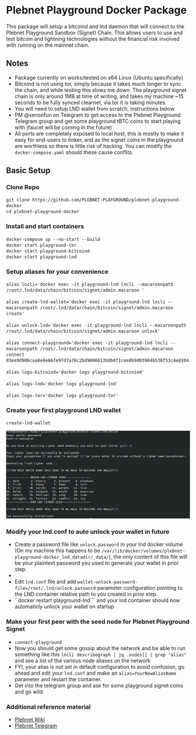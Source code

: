 # Plebnet Playground Docker Package

This package will setup a bitcoind and lnd daemon that will connect to the Plebnet Playground Sandbox (Signet) Chain. This allows users to use and test bitcoin and lightning technologies without the financial risk involved with running on the mainnet chain.

## Notes
- Package currently on works/tested on x64 Linux (Ubuntu specifically)
- Bitcoind is not using tor, simply because it takes much longer to sync the chain, and while testing this slows me down. The playground signet chain is only around 1MB at time of writing, and takes my machine ~15 seconds to be fully synced clearnet, via tor it is taking minutes.
- You will need to setup LND wallet from scratch, instructions below
- PM @xenonfun on Telegram to get access to the Plebnet Playground Telegram group and get some playground tBTC coins to start playing with (faucet will be coming in the future)
- All ports are completely exposed to local host, this is mostly to make it easy for end-users to tinker, and as the signet coins in the playground are worthless so there is little risk of hacking. You can modify the ```docker-compose.yaml``` should these cause conflits.
## Basic Setup

### Clone Repo
```
git clone https://github.com/PLEBNET-PLAYGROUND/plebnet-playground-docker
cd plebnet-playground-docker
```
### Install and start containers
```
docker-compose up --no-start --build
docker start playground-tor
docker start playground-bitcoind
docker start playground-lnd
```
### Setup aliases for your convenience
```
alias lncli='docker exec -it playground-lnd lncli --macaroonpath /root/.lnd/data/chain/bitcoin/signet/admin.macaroon '

alias create-lnd-wallet='docker exec -it playground-lnd lncli --macaroonpath /root/.lnd/data/chain/bitcoin/signet/admin.macaroon create'

alias unlock-lnd='docker exec -it playground-lnd lncli --macaroonpath /root/.lnd/data/chain/bitcoin/signet/admin.macaroon unlock'

alias connect-playground='docker exec -it playground-lnd lncli --macaroonpath /root/.lnd/data/chain/bitcoin/signet/admin.macaroon connect 03ee9d906caa8e8e66fe97d7a76c2bd9806813b0b0f1cee8b9d03904b538f53c4e@104.131.10.218:9735'

alias logs-bitcoind='docker logs playground-bitcoind'

alias logs-lnd='docker logs playground-lnd'

alias logs-tor='docker logs playground-tor'

```
### Create your first playground LND wallet
```
create-lnd-wallet
```
![create lnd wallet image](/images/create-wallet.png)

### Modify your lnd.conf to auto unlock your wallet in future
- Create a password file like ```unlock.password``` in your lnd docker volume (On my machine this happens to be ```/var/lib/docker/volumes/plebnet-playground-docker_lnd_datadir/_data/```), the only content of this file will be your plaintext password you used to generate your wallet in prior step. 
- 
- Edit ```lnd.conf``` file and add ```wallet-unlock-password-file=/root/.lnd/unlock.password``` parameter configuration pointing to the LND container relative path to you created in prior step.
- ``docker restart playground-lnd``` and your lnd container should now automaticly unlock your wallet on startup

### Make your first peer with the seed node for Plebnet Playground Signet
- ```connect-playground```
- Now you should get some gossip about the network and be able to run something like this ```lncli describegraph | jq .nodes[] | grep "alias"``` and see a list of the various node aliases on the network
- FYI, your alias is not set in default configuration to avoid confusion, go ahead and edit your ```lnd.conf``` and make an ```alias=YourNewAliasName``` parameter and restart the container.
- Get into the telegram group and ask for some playground signet coins and go wild.

### Additional reference material
- [Plebnet Wiki](https://plebnet.wiki)
- [Plebnet Telegram](http://plebnet.org/)
  
